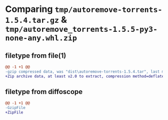 # Comparing `tmp/autoremove-torrents-1.5.4.tar.gz` & `tmp/autoremove_torrents-1.5.5-py3-none-any.whl.zip`

## filetype from file(1)

```diff
@@ -1 +1 @@
-gzip compressed data, was "dist\autoremove-torrents-1.5.4.tar", last modified: Sun Jun 19 15:08:44 2022, max compression
+Zip archive data, at least v2.0 to extract, compression method=deflate
```

## filetype from diffoscope

```diff
@@ -1 +1 @@
-GzipFile
+ZipFile
```

